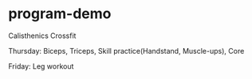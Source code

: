 # program-demo

Calisthenics
Crossfit

Thursday: Biceps, Triceps, 
Skill practice(Handstand, Muscle-ups), Core

Friday: Leg workout
